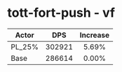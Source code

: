 # tott-fort-push - vf
| Actor | DPS | Increase |
|---|:---:|:---:|
|PL_25%|302921|5.69%|
|Base|286614|0.00%|
